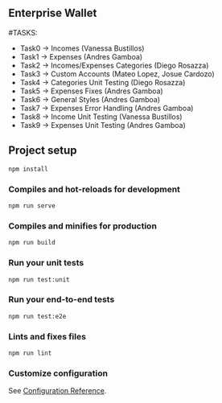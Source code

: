 ## Enterprise Wallet

#TASKS:

- Task0 -> Incomes (Vanessa Bustillos)
- Task1 -> Expenses (Andres Gamboa)
- Task2 -> Incomes/Expenses Categories (Diego Rosazza)
- Task3 -> Custom Accounts (Mateo Lopez, Josue Cardozo)
- Task4 -> Categories Unit Testing (Diego Rosazza)
- Task5 -> Expenses Fixes (Andres Gamboa)
- Task6 -> General Styles (Andres Gamboa)
- Task7 -> Expenses Error Handling (Andres Gamboa)
- Task8 -> Income Unit Testing (Vanessa Bustillos)
- Task9 -> Expenses Unit Testing (Andres Gamboa)

## Project setup
```
npm install
```

### Compiles and hot-reloads for development
```
npm run serve
```

### Compiles and minifies for production
```
npm run build
```

### Run your unit tests
```
npm run test:unit
```

### Run your end-to-end tests
```
npm run test:e2e
```

### Lints and fixes files
```
npm run lint
```

### Customize configuration
See [Configuration Reference](https://cli.vuejs.org/config/).
